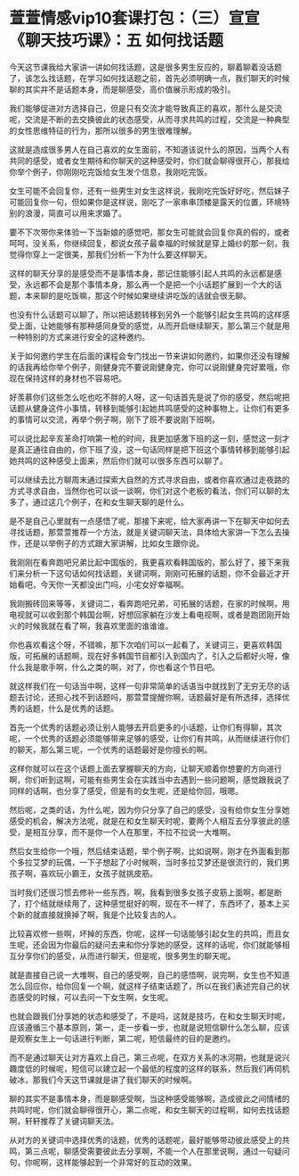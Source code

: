 # 萱萱情感vip10套课打包：（三）宣宣《聊天技巧课》：五 如何找话题

今天这节课我给大家讲一讲如何找话题，这是很多男生反应的，聊着聊着没话题了，该怎么找话题，在学习如何找话题之前，首先必须明确一点，我们聊天的时候聊的其实并不是话题本身，而是聊感受，高价值展示形成的吸引。

我们能够促进对方选择自己，但是只有交流才能导致真正的喜欢，那什么是交流呢，交流是不断的去交换彼此的状态感受，从而寻求共鸣的过程，交流是一种典型的女性思维特征的行为，那所以很多的男生很难理解。

这就是造成很多男人在自己喜欢的女生面前，不知道该说什么的原因，当两个人有共同的感受，或者女生期待和你聊天的这种感受时，你们就会聊得很开心，那我给你举个例子，你刚刚吃完饭给女生发个信息，我刚吃完饭。

女生可能不会回复你，还有一些男生对女生这样说，我刚吃完饭好好吃，然后妹子可能回复你一句，但如果你是这样说，刚吃了一家串串顶楼是露天的位置，环境特别的浪漫，简直可以用来求婚了。

要不下次带你来体验一下当新娘的感觉吧，那女生可能就会回复你真的假的，或者呵呵，没关系，你继续回复，都说女孩子最幸福的时候就是穿上婚纱的那一刻，我觉得你穿上一定很美，那我们分析一下为什么要这样聊天。

这样的聊天分享的是感受而不是事情本身，那记住能够引起人共鸣的永远都是感受，永远都不会是那个事情本身，那么再一个是把一个小话题扩展到一个大的话题，本来聊的是吃饭嘛，那这个时候如果继续讲吃饭的话就会很无聊。

也没有什么话题可以聊了，所以把话题转移到另外一个能够引起女生共鸣的这样感受上面，让她能够有那种感同身受的感觉，从而开启继续聊天，那么第三个就是用一种特别的方式来进行安全的这种邀约。

关于如何邀约学生在后面的课程会专门找出一节来讲如何邀约，如果你还没有理解的话我再给你举个例子，刚健身完不要说刚健身完，你可以说刚健身完好累哦，你现在保持这样的身材也不容易吧。

好羡慕你们这些怎么吃也吃不胖的人呀，这一句话首先是说了你的感受，然后呢把话题从健身这件小事情，转移到能够引起她共鸣感受的这种事物上，让你们有更多的事情可以交流，再举个例子啊，刚下了班不要说刚下班啊。

可以说比起辛亥革命打响第一枪的时间，我更加感激下班的这一刻，感觉这一刻才是真正通往自由的，你下班了没，这一句话同样是把下班这个事情转移到能够引起她共鸣的这种感受上面来，然后你们就可以很多东西可以聊了。

可以继续去比方聊周末通过探索大自然的方式寻求自由，或者你喜欢通过走夜路的方式寻求自由，当然你也可以谈一谈啊，你们对这个老板的看法，你们可以聊的太多了，通过这几个例子，在和女生聊天聊的是什么。

是不是自己心里就有一点感悟了呢，那接下来呢，给大家再讲一下在聊天中如何去寻找话题，那萱萱推荐一个方法，就是关键词聊天法，具体给大家讲一下怎么去操作，还是以举例子的方式跟大家讲解，比如女生跟你说。

我刚刚在看奔跑吧兄弟比起中国版的，我更喜欢看韩国版的，那么好了，接下来我们来分析一下这句话如何找话题，关键词啊，刚刚可拓展的话题，你不会最近才开始看吧，今天你一天都没出门吗，小宅女好幸福啊。

我刚搬砖回来等等，关键词二，看奔跑吧兄弟，可拓展的话题，在家的时候啊，用电视就可以收到那个韩国台啊，好想回家躺在沙发上看电视啊，或者是跑团刚开始火的时候我就在看了啊，我喜欢里面的谁谁谁。

你也喜欢看这个呀，不错嘛，那下次咱们可以一起看了，关键词三，更喜欢韩国版，可拓展的话题啊，现在好多韩国节目都引入到国内了，引入之后都好火呀，像什么我是歌手啊，什么之类的啊，对了，你也看这个节目吧。

就这样我们在一句话当中啊，这样一句非常简单的话语当中就找到了无穷无尽的话题去讨论，还担心找不到话题吗，那萱萱提醒你啊，话题最好是有所选择，选择优秀的话题，什么是优秀的话题。

首先一个优秀的话题必须让别人能够去开启更多的小话题，让你们有得聊，其次呢，一个优秀的话题必须能够带来足够的感受，让你们有共鸣，从而继续进行你们的聊天，那么第三呢，一个优秀的话题最好是你擅长的啊。

这样你就可以在这个话题上面去掌握聊天的方向，让聊天顺着你想要的方向进行啊，你们听到这啊，可能有些男生会在实践当中去遇到一些问题啊，感觉跟我说了同样的话啊，也分享了感受，但是有的女生呢，还是给你回，哦嗯。

然后呢，之类的话，为什么呢，因为你只分享了自己的感受，没有给你女生分享她感受的机会，解决方法呢，就是在和女生聊天时呢，要两个人相互去分享彼此的感受，是相互分享，而不是你一个人在那里，不拉不拉说一大堆啊。

然后女生给你一个哦，然后结束话题，举个例子啊，比如说啊，刚才在外面看到那个多拉艾梦的玩偶，一下子想起了小时候啊，当时多拉艾梦还是很流行的，我们男孩子啊，喜欢玩小霸王，女孩子就挑皮筋。

当时我们还很习惯去修补一些东西，啊，我看到很多女孩子皮筋上面啊，都是断了，打个结就继续用了，这种感觉挺好的啊，现在不一样了，东西坏了，基本上买个新的就直接就换掉了啊，我是个比较复古的人。

比较喜欢修一些啊，坏掉的东西，你呢，这样一句话能够引起女生的共鸣，而且女生呢，还会因为你最后的疑问去来和你分享她的感受，这样的话呢，你们就能够相互分享你们的感受，从而进行聊天，但是呢，很多男生的聊天呢。

就是直接自己说一大堆啊，自己的感受啊，自己的感悟啊，说完啊，女生也不知道怎么回应你，给你回复一个啊，就这样子结束话题了，所以在我们表述完自己的状态感受的时候，可以去问一下女生啊，女生呢。

也就会跟我们分享她的状态和感受了，不是吗，这就是技巧，在和女生聊天时呢，应该遵循三个基本原则，第一，走一步看一步，也就是说短信聊什么怎么聊，应该是观察女生上一句话进行判断，第二呢，短信最终的目的是邀约。

而不是通过聊天让对方喜欢上自己，第三点呢，在双方关系的冰河期，也就是说兴趣度低的时候呢，短信可以建立起一个最低的程度的这样的联系，然后我们再伺机破冰，那我们今天这节课就是讲了我们聊天的时候啊。

聊的其实不是事情本身，而是聊感受啊，当这种感受能够啊，造成彼此之间情绪的共鸣时呢，你们就会聊得很开心，第二点呢，和女生聊天的过程啊，如何去找话题啊，轩轩推荐了关键词聊天法。

从对方的关键词中选择优秀的话题，优秀的话题呢，最好能够带动彼此感受上的共鸣，第三点呢，聊感受需要彼此去分享啊，不能一个人在那里说啊，通过一句疑问句，你呢啊，这样能够起到一个非常好的互动的效果。


